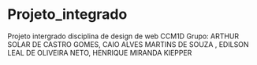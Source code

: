 # Projeto_integrado
Projeto intergrado disciplina de design de web CCM1D
Grupo: ARTHUR SOLAR DE CASTRO GOMES, CAIO ALVES MARTINS DE SOUZA , EDILSON LEAL DE OLIVEIRA NETO, HENRIQUE MIRANDA KIEPPER
